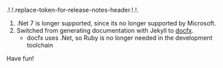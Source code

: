 .!.!.replace-token-for-release-notes-header.!.!.
1. .Net 7 is longer supported, since its no longer supported by Microsoft.
1. Switched from generating documentation with Jekyll to [docfx](https://dotnet.github.io/docfx/). 
   - docfx uses .Net, so Ruby is no longer needed in the development toolchain

Have fun!
